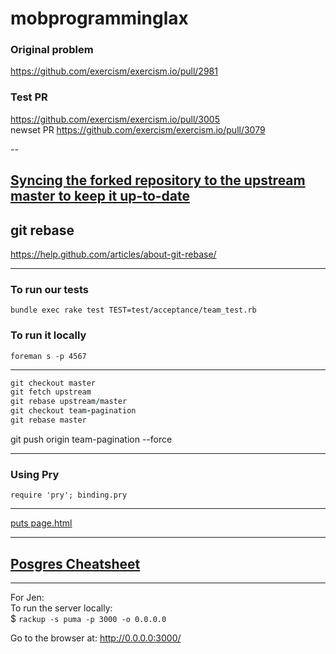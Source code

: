 # mobprogramminglax

### Original problem
https://github.com/exercism/exercism.io/pull/2981

### Test PR
https://github.com/exercism/exercism.io/pull/3005  
newset PR https://github.com/exercism/exercism.io/pull/3079

--

## [Syncing the forked repository to the upstream master to keep it up-to-date](https://help.github.com/articles/syncing-a-fork/)


## git rebase
https://help.github.com/articles/about-git-rebase/


---

### To run our tests

`bundle exec rake test TEST=test/acceptance/team_test.rb`

### To run it locally
`foreman s -p 4567`

---

```ruby
git checkout master
git fetch upstream
git rebase upstream/master
git checkout team-pagination 
git rebase master 
```
git push origin team-pagination --force

---

### Using Pry

`require 'pry'; binding.pry` 

---

[puts page.html](https://github.com/LAXercism/mobprogramminglax/issues/3)

---

## [Posgres Cheatsheet](http://www.postgresonline.com/downloads/special_feature/postgresql83_psql_cheatsheet.pdf)

---

For Jen:  
To run the server locally:   
$ `rackup -s puma -p 3000 -o 0.0.0.0`

Go to the browser at:
http://0.0.0.0:3000/
